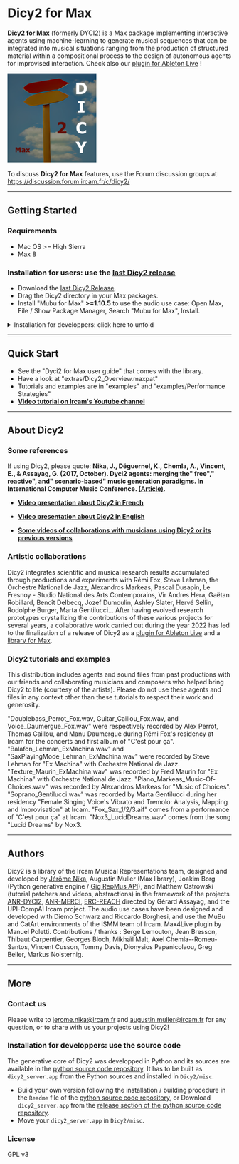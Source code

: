 # Dicy2 for Max

__[Dicy2 for Max](https://forum.ircam.fr/projects/detail/dicy2/)__ (formerly DYCI2) is a Max package implementing interactive agents using machine-learning to generate musical sequences that can be integrated into musical situations ranging from the production of structured material within a compositional process to the design of autonomous agents for improvised interaction. Check also our [plugin for Ableton Live](https://forum.ircam.fr/projects/detail/dicy2-for-live/) !

<img src="https://github.com/DYCI2/Dicy2/blob/master/icon.png" alt="Dicy2 for Max" width="200"/>

To discuss __Dicy2 for Max__ features, use the Forum discussion groups at https://discussion.forum.ircam.fr/c/dicy2/

------

## Getting Started

### Requirements
* Mac OS >= High Sierra
* Max 8

### Installation for users: use the [last Dicy2 release](https://forum.ircam.fr/projects/releases/dicy2/)
* Download the [last Dicy2 Release](https://forum.ircam.fr/projects/releases/dicy2/).
* Drag the Dicy2 directory in your Max packages.
* Install "Mubu for Max" __>=1.10.5__ to use the audio use case: Open Max, File / Show Package Manager, Search "Mubu for Max", Install.


<details><summary>Installation for developpers: click here to unfold</summary>
The generative core of Dicy2, `dicy2_server.app` is already in `Dicy2/misc`, and ready to play in the [last Dicy2 release](https://forum.ircam.fr/projects/releases/dicy2/)! See "Installation for developpers" in the section "More" at the end of this document to build your own version from the [python source code repository](https://github.com/DYCI2/Dicy2-python).
</details>


------

## Quick Start
* See the "Dyci2 for Max user guide" that comes with the library.
* Have a look at "extras/Dicy2_Overview.maxpat"
* Tutorials and examples are in "examples" and "examples/Performance Strategies"
* __[Video tutorial on Ircam's Youtube channel](https://forum.ircam.fr/article/detail/dicy2-tutorials/)__

------

## About Dicy2

### Some references
If using Dicy2, please quote: __Nika, J., Déguernel, K., Chemla, A., Vincent, E., & Assayag, G. (2017, October). Dyci2 agents: merging the" free"," reactive", and" scenario-based" music generation paradigms. In International Computer Music Conference. [(Article)](https://hal.archives-ouvertes.fr/hal-01583089/document).__

* __[Video presentation about Dicy2 in French](https://youtu.be/Co_9xZTFPEs)__

* __[Video presentation about Dicy2 in English](https://youtu.be/RXKJbpJb8w4?t=1530)__

* __[Some videos of collaborations with musicians using Dicy2 or its previous versions](https://youtube.com/playlist?list=PL-C_JLZNFAGfGwtMPrRz9gOD3LnAMnHkO)__

### Artistic collaborations
Dicy2 integrates scientific and musical research results accumulated through productions and experiments with Rémi Fox, Steve Lehman, the Orchestre National de Jazz, Alexandros Markeas, Pascal Dusapin, Le Fresnoy - Studio National des Arts Contemporains, Vir Andres Hera, Gaëtan Robillard, Benoît Delbecq, Jozef Dumoulin, Ashley Slater, Hervé Sellin, Rodolphe Burger, Marta Gentilucci... After having evolved research prototypes crystallizing the contributions of these various projects for several years, a collaborative work carried out during the year 2022 has led to the finalization of a release of Dicy2 as a [plugin for Ableton Live](https://forum.ircam.fr/projects/detail/dicy2-for-live/) and a [library for Max](https://forum.ircam.fr/projects/detail/dicy2/).

### Dicy2 tutorials and examples
This distribution includes agents and sound files from past productions with our friends and collaborating musicians and composers who helped bring Dicy2 to life (courtesy of the artists). Please do not use these agents and files in any context other than these tutorials to respect their work and generosity.

"Doublebass_Perrot_Fox.wav, Guitar_Caillou_Fox.wav, and Voice_Daumergue_Fox.wav" were respectively recorded by Alex Perrot, Thomas Caillou, and Manu Daumergue during Rémi Fox's residency at Ircam for the concerts and first album of "C'est pour ça".
"Balafon_Lehman_ExMachina.wav" and "SaxPlayingMode_Lehman_ExMachina.wav" were recorded by Steve Lehman for "Ex Machina" with Orchestre National de Jazz.
"Texture_Maurin_ExMachina.wav" was recorded by Fred Maurin for "Ex Machina" with Orchestre National de Jazz.
"Piano_Markeas_Music-Of-Choices.wav" was recorded by Alexandros Markeas for "Music of Choices".
"Soprano_Gentilucci.wav" was recorded by Marta Gentilucci during her residency "Female Singing Voice's Vibrato and Tremolo: Analysis, Mapping and Improvisation" at Ircam.
"Fox_Sax_1/2/3.aif" comes from a performance of "C'est pour ça" at Ircam.
"Nox3_LucidDreams.wav" comes from the song "Lucid Dreams" by Nox3.

------

## Authors

Dicy2 is a library of the Ircam Musical Representations team, designed and developed by [Jérôme Nika](https://jeromenika.com/), Augustin Muller (Max library), Joakim Borg (Python generative engine / [Gig RepMus API](https://github.com/DYCI2/gig)), and Matthew Ostrowski (tutorial patchers and videos, abstractions) in the framework of the projects [ANR-DYCI2](http://repmus.ircam.fr/dyci2), [ANR-MERCI](http://repmus.ircam.fr/merci), [ERC-REACH](http://repmus.ircam.fr/reach) directed by Gérard Assayag, and the UPI-CompAI Ircam project.
The audio use cases have been designed and developed with Diemo Schwarz and Riccardo Borghesi, and use the MuBu and CatArt environments of the ISMM team of Ircam. Max4Live plugin by Manuel Poletti.
Contributions / thanks : Serge Lemouton, Jean Bresson, Thibaut Carpentier, Georges Bloch, Mikhaïl Malt, Axel Chemla--Romeu-Santos, Vincent Cusson, Tommy Davis, Dionysios Papanicolaou, Greg Beller, Markus Noisternig.


------

## More

### Contact us
Please write to <jerome.nika@ircam.fr> and <augustin.muller@ircam.fr> for any question, or to share with us your projects using Dicy2!

### Installation for developpers: use the source code 
The generative core of Dicy2 was developped in Python and its sources are available in the [python source code repository](https://github.com/DYCI2/Dicy2-python). It has to be built as `dicy2_server.app` from the Python sources and installed in `Dicy2/misc`.
* Build your own version following the installation / building procedure in the `Readme` file of the [python source code repository](https://github.com/DYCI2/Dicy2-python), or Download `dicy2_server.app` from the [release section of the python source code repository](https://github.com/DYCI2/Dicy2-python/release).
* Move your `dicy2_server.app` in `Dicy2/misc`.


### License
GPL v3
